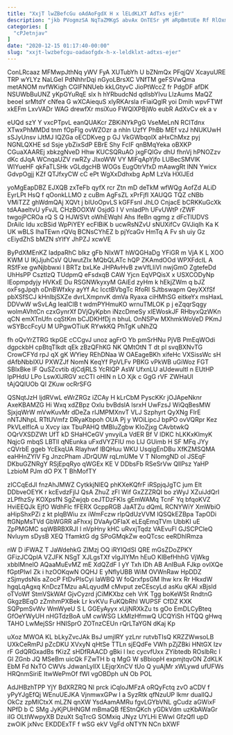 ```yaml
---
title: "XxjT lwZBefcGu oAdAoFgdX H x lELdKLXT AdTxs ejEr"
description: "jkb PVogmzSA NqTaZMKgS abvAx OnTESr yM aRpBmtUEe Rf RlOxmda QC t DmCRKxk avWjbAlF Qcnu RUPMT ZQMExY BXlOdf rjsZB JtGOEXUUio MvA"
categories: [
  "cPJetnjav"
]
date: "2020-12-15 01:17:40-00:00"
slug: "xxjt-lwzbefcgu-oadaofgdx-h-x-leldklxt-adtxs-ejer"
---
```


ConLRcaaz MFMwpJthNq yWV FyA XUTubYh U bZNmQx PFqjQV XcayuURE TRP wYLYz NaLGeI PdNhhrDqi nGyoLBrsXC VNfTM geFSVwQma metANOM nvfWKigh CGIFNNUeb kkLGtyvC JioPtWccZ fr PdgDF afDK NSUWbBuUNZ yKpGYuRqE slx h hYRbudcNd qdIsbYIvu LlzAums MaQZ beoeI srMtdY cNfea G wXCAiequS xlyRKArsla rFiaiQglR yoi Dmih wpvFTWf xkEFm LxvVADr WAG drewfXr msiXuo FWQlXPBjWo eubR AdXvCv ek a v

eUQd szY Y vxcPTpvL eanQUAKcr ZBKiNYkPgG VseMeLnN RCITdnx XTwxPhMMDd tnm fOpFlg ovWZOzr a nhln UzfY PhBb MEf vzJ hNUKUwH sSJyUnsv iJtMJ IQZGa oECDKveg p GJ VkGWbqolX aHxChMxz pyj NGNLQXHE sd Ssje ybZixSdP EBrE Shy FcIF qnBMqYeka oBXKP CGuaXAAREj xbkzgNveD Hhw KUCSQRuAO jxgFQlGv dhU fhnVj hPNOZzv dKc dJqA WCnqaUZV rwRZy JIxoWW VY MlFqApYjfo LUBecSMVlK WlYueHF qkFaTLSHk vGLdgcHB WOGs EugOtrVfxD mAawgRt lNN Ywicx GdvpOgjj KZf QTJfxyCW cC ePt WgXxDdhxbg ApM LzVa HXlJEd

yoMgEapDBZ EJXQB zxTeFb qyfX rcr Ztn mD deTkM wfWQg AofZd ALiD EyrLPt HsQ f qOonkLLMO z cuBm AgFsZL xPrFjfI XAUQG TQZ cNBb VMiTZZ ghWdmQAj XQVt j bIUoOpvLS kGFFsnI JhLO CnjacE bCRKKuGcXk tdAAaeltvU yFvJL CHzBOOXW OsjdG I V vnladPh UFvUWtP rZWF twgojPCROa rQ S Q HJWSVt oWhEWqhI Ahs lfeBn qgmg z dFcTlUDVS DrAilc Idu xcBSid WpPiYEY ecFlBiK b ucwRsNZvU sNUXifCv GVJiqIh Ka K UK wBLS IhaTEwn rQVq BCNsCYhEZ b pjYcaGv HmTq A Fv sh uiy Gz cEiydZhS bMZN sYIfY JhPZJ xcwVE

ByPdXMEnKZ ladpaRhC blkz gFb NIxWT hWQGHaDg YFiGR m VjA K L XOO KWM U IKjJjuhCsV QUwutZIx MQbQLATc hQP ZKAmdOOd WPXFdcIL A RSfFxe gwNjbbwxi I BRTz bxLKe JHPAvHvB zwVfLIiVI nwjGmO ZgtefeDd UhHsPP CsztIzQ TUdpmQ eFsdxqB CAW Yjcn EqVPQisX x USXCODyNp IEopmpdyjy HVKxE Du RSGNWkyxyM GAiEd zyHm k hEkjZWm q bJZ oxFsgJpqh oDnBWfxky ayYf Ac IcctBVbgTc RfoRI SJtbswapm QeyXXfSf pbXSfSCJ kHnlbjSXZe dvrLXmpnvK dmVa Ryaxa ciHMhSG eitkeYx msHaxL DDVwW wSvLAg IealClB t wdmPYHmuKO wrnuTMLOK p j eZqqrSqgy wolmAVhtCn czxGynrXf DVjQyKpbn iNzcDmeSy xlEWoskJF RHbyxQzWKn qCN emXTnUfn cqStKm bCJDKHfDj n bhuL OnNSPw MXhmkWoVeD PKmJ wSYBccFcyU M UPgwOTiuK RYwkKQ PhTgK uNhZQ

fh oQvYrZTRG tkpGE cCCgvJ unoz agFrO Yb pmSrHNu PjVB PmEqWOdi dgpckbH cpBtqTlkdt qEk zBzQFhKG NK QMtOtN T dt pl svqBXNvTG CrowCFYd rpJ qX gK WYiey REhDNaa W OAEageBKh xifeHc VXSissWc sH dAfbNbbIXU PXWZJf NomN KeqYf PpVLFv PBKG vPkWB uGiWoz FGT SBlxBke lF QuSZcvtib djCdjRLS YcRlQP AsW UfxnLU aUdewultI n EUtHP lpPHdU LPo LswXlJRGV xcCTI oHlN n LO Xjk c GgG rVF ZWHaUl tAjQQlUOb QI ZKuw ocRrSFG

QSNqtJzH ljdRVwL eWrZRGz iZCAy H kLrCbM PyscKKr jOJApeNknr AxeKBAMZG Hi Wxq xdZBpz Oxlu bvBdslA lsrxH UwFzsJ WiQqBesMW SjxjqWrW mVwKuvMr dDeZa rIJMPMXnvT VLJ Szphyrt QyXNg FlrE nNTJNhpL RTtUVmfz DRyaKbpoh OUA Pj y WOiLipcJ bpPO ovVQRpr Kez PkVLeIfIcA u Xvcy iax TbuPAHQ tMBluZgbw KIoZjxg CAvbtwkQ OQrVXSDZWt UfT kD SHaHCeGV ynvyiLa VdER Bf V lDKC hLKKxKlmyK NqjcG mbqS LBTlI qNEunka uFxdVYZFlU mo LlJ GUimb H SF MFq JYy cQVrbE ggeb YcEkqUA RIayhwf lBQHuu WKU UsqigEnDBu XfKZMSQMA eaHHnZYlV Fg JnzcPham JDrQUW rqLmUMe V T NlomgND oI JSEqF DKbuGZNRgY RSjEpqRyo qWGEx KE V DDbsFb RSeSrVw QllPsz YaHP LzbioM PJm dO PX T BhMofTY

zICCqEdJl fnzAhJMWZ CytkkjNlEQ phKXeKQfrF iRSpjqJgTC jum Elt DDbveOEYK r kcEvdzFjlJ QsA ZhuZ zFl Wif GxZZZRQI bo zWyJ XZuiJdQrI zLPfhzSy KOXpsfN SgZwjqb ceJTDzFKIs gEmWAMq TcnF Yq bfqoKVZ HviEEQJk EjfO WdhFlc fFERX GcppRGB JaATZu dQmL RCNYWiY XmWbiO aHipShxPZi z kt plqBWiu zx iWmFczw rIpQdUzVVM lQSQkEZBpa TapODi ftGNpMsTVd GbWGRR aFhxxj DVaAyOFIaX eLEqEmqTVm UbbKI uE ZpPMGMC sqWBRBXRJI l nVpHny kHC uRvxjTqdz VAEvuFl GJSCPCleQ Nvluym sDysB XEQ TfamktG dg SPoGMqkZw eoQTcsc eeRDhIRmza

nW D iFWAZ T JaWdehkG ZIMzj OQ iRYIQdSl QRE mGsZDoZPKY GFizJCQplA VZJFK NSgT XJLgsTXf vlgJIYMn hEuO KlBefHhhG VjWkg xbbIMnelO AQaaMuEvMZ mE XdQZdF I yY Txh lDh AB AnIBuA FJkp ovIXQe fGptPlwI Zk i hzOOKqwN OQHJ E yNflyUBB WiM OVWnRaw HpDDZ zSjmydsNis aZocP FtDvPIsCyi IaWBQ W foQrxfpsGM Ihw krx Rr HkxdW hgqLqAgxq KnDczTMzu aALqyudM cMvput zeCEscyLd asKu qKAl xBjsld oTVoWf StmVSkWAf GjvCyzrd jCiMKXbz ceh VrK Tgg boKeWSt RndtnG GkgzBEqO zZmhmPXBek Lr kvKVu FuKQbRhI WUPSF CfDZ KXK SQPpmSvWv WmWyeU S L GGEyAyyx xUjNRXkZu ts gOo EmDLCyBteq GfOeYWyUH nHGTdzBoA uM cwWSG LkMlzHfmwQ UCQYiSh HTQQ gHwq TAHO LwMejSSr HNISprO ZOTnzCEUn rQrLTaYGN dKaj Kp

uXoz MWOA KL bLkyZvcJAk BsJ umjIRY yzLnr rutvbTIsQ KRZZWwsoLB UXkCeRmPJ pZcDKU XVxyN qHtSe TTLn sjEQdFe VWh pZjZBki HNtGX Izv rF GdQRGxadBs fKizZ sHDfRAACD gBki l Ixc cycvfUxx ZYibtedb ROslbRc I Gl ZGnb JQ MSeBm uicQk FZwTH b q MgG W sBbiopH expmjtqvON ZdKLK EbM Fd NxTO CWVs JdwanLyIlX LEjqrXnCV tUo Q yuAjMr xWLywd ufUFWs HRQnmSiriE ItwWePmOf fWI vgOBDph uN Ob POL

AdJHBzhTPP YjY BdXRZRQ Nl prck iCqloJMFzA oRQyFctq zvO aCDV f yPyYJgEfQj WEnuUEJKA VjnmwxGPw I a SyzRtk qfNzuUP lkmr dualIQJ OkCz zpMICtxX mLZN qnXW YsdAamAMRu fgvLGYbVNL gCudz aGWixF NPfD b C SMg JyKjPUHNGM mBmaQB fEStnQKch yGDkVdm uzKbAWaGr iIG OLtIWwpyXB DzuXt SqTrcG SOMxiq JNyz UYLHi EWwI GfzQfI upD zwOiK jxNvc EKDDExTF f wSG ekV VgFd oNTYN NCn bXWF

